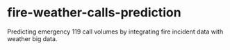 # fire-weather-calls-prediction
Predicting emergency 119 call volumes by integrating fire incident data with weather big data.
